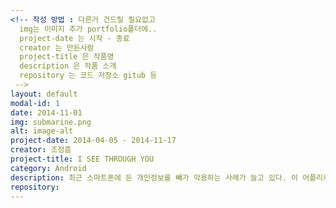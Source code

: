 ```yaml
---
<!-- 작성 방법 : 다른거 건드릴 필요없고
  img는 이미지 추가 portfolio폴더에..
  project-date 는 시작 - 종료
  creator 는 만든사람
  project-title 은 작품명
  description 은 작품 소개
  repository 는 코드 저장소 gitub 등
 -->
layout: default
modal-id: 1
date: 2014-11-01
img: submarine.png
alt: image-alt
project-date: 2014-04-05 - 2014-11-17
creator: 조정흠
project-title: I SEE THROUGH YOU
category: Android
description: 최근 스마트폰에 든 개인정보를 빼가 악용하는 사례가 늘고 있다. 이 어플리케이션은 사용자들에게 스마트폰으로 부터 개인정보를 빼내기 얼마나 쉬운지 보여주고 이를 예방할 수 있도록 하기 위한 어플리케이션이다. 해당 어플리케이션은 연출을 위해 겉으로는 인물(사용자)을 맞추는 어플처럼 보인다. 어플의 이름은 ‘I SEE THROUGH YOU'이다. 사용자가 질문에 응답을 마치면 수집한 개인정보를 토대로  결과를 보여준다. 이후 결과를 만드는데 사용한 개인정보 목록을 보여주고 어플이 요구한 실행권한을 공개한다. 그리고 어플을 다운받을 때 묻는 앱 실행권한을 잘 확인하도록 경고하고 프로그램을 종료한다.
repository:
---
```

